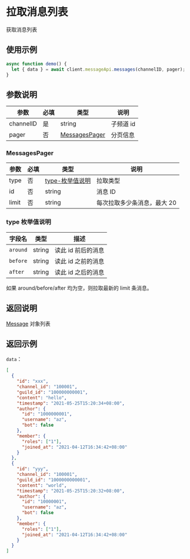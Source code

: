 # 拉取消息列表

获取消息列表
<Warnning />

## 使用示例

```javascript
async function demo() {
  let { data } = await client.messageApi.messages(channelID, pager);
}
```

## 参数说明

| 参数      | 必填 | 类型                           | 说明      |
| --------- | ---- | ------------------------------ | --------- |
| channelID | 是   | string                         | 子频道 id |
| pager     | 否   | [MessagesPager](messagespager) | 分页信息  |

### MessagesPager

| 参数  | 必填 | 类型                                    | 说明                        |
| ----- | ---- | --------------------------------------- | --------------------------- |
| type  | 否   | [type-枚举值说明](#type-枚举值说明) | 拉取类型                    |
| id    | 否   | string                                  | 消息 ID                     |
| limit | 否   | string                                  | 每次拉取多少条消息，最大 20 |

### type 枚举值说明

| 字段名   | 类型   | 描述               |
| -------- | ------ | ------------------ |
| `around` | string | 读此 id 前后的消息 |
| `before` | string | 读此 id 之前的消息 |
| `after`  | string | 读此 id 之后的消息 |

如果 around/before/after 均为空，则拉取最新的 limit 条消息。

## 返回说明

[Message](model.md#message) 对象列表

## 返回示例

`data`：

```json
[
  {
    "id": "xxx",
    "channel_id": "100001",
    "guild_id": "100000000001",
    "content": "hello",
    "timestamp": "2021-05-25T15:20:34+08:00",
    "author": {
      "id": "1000000001",
      "username": "az",
      "bot": false
    },
    "member": {
      "roles": ["1"],
      "joined_at": "2021-04-12T16:34:42+08:00"
    }
  },
  {
    "id": "yyy",
    "channel_id": "100001",
    "guild_id": "1000000000001",
    "content": "world",
    "timestamp": "2021-05-25T15:20:32+08:00",
    "author": {
      "id": "10000001",
      "username": "az",
      "bot": false
    },
    "member": {
      "roles": ["1"],
      "joined_at": "2021-04-12T16:34:42+08:00"
    }
  }
]
```
